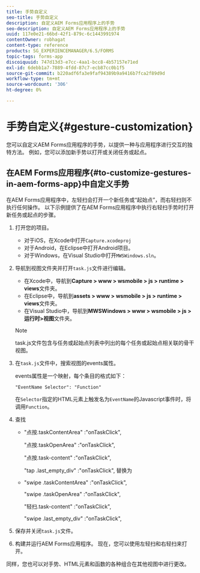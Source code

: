 ```yaml
---
title: 手势自定义
seo-title: 手势自定义
description: 自定义AEM Forms应用程序上的手势
seo-description: 自定义AEM Forms应用程序上的手势
uuid: 117e0e21-66bd-42f1-879c-6c1443991974
contentOwner: robhagat
content-type: reference
products: SG_EXPERIENCEMANAGER/6.5/FORMS
topic-tags: forms-app
discoiquuid: 747d13d3-e7cc-4aa1-bcc8-4b57157e71ed
exl-id: 6debb1a7-7889-4fdd-87c7-ecb87cc0b1f5
source-git-commit: b220adf6fa3e9faf94389b9a9416b7fca2f89d9d
workflow-type: tm+mt
source-wordcount: '306'
ht-degree: 0%

---
```


# 手势自定义{#gesture-customization}

您可以自定义AEM Forms应用程序的手势，以提供一种与应用程序进行交互的独特方法。 例如，您可以添加新手势以打开或关闭任务或起点。

## 在AEM Forms应用程序{#to-customize-gestures-in-aem-forms-app}中自定义手势

在AEM Forms应用程序中，左轻扫会打开一个新任务或“起始点”，而右轻扫则不执行任何操作。 以下示例提供了在AEM Forms应用程序中执行右轻扫手势时打开新任务或起点的步骤。

1. 打开您的项目。

   * 对于iOS，在Xcode中打开`Capture.xcodeproj`
   * 对于Android，在Eclipse中打开Android项目。
   * 对于Windows，在Visual Studio中打开`MWSWindows.sln`。

1. 导航到视图文件夹并打开`task.js`文件进行编辑。

   * 在Xcode中，导航到&#x200B;**Capture > www > wsmobile > js > runtime > views**&#x200B;文件夹。
   * 在Eclipse中，导航到&#x200B;**assets > www > wsmobile > js > runtime > views**&#x200B;文件夹。
   * 在Visual Studio中，导航到&#x200B;**MWSWindows > www > wsmobile > js >运行时>视图**&#x200B;文件夹。

   >[!NOTE]
   >
   >task.js文件包含与任务或起始点列表中列出的每个任务或起始点相关联的骨干视图。

1. 在`task.js`文件中，搜索视图的events属性。

   events属性是一个映射，每个条目的格式如下：

   `"EventName Selector": "Function"`

   在`Selector`指定的HTML元素上触发名为`EventName`的Javascript事件时，将调用`Function`。

1. 查找

   * &quot;点按.taskContentArea&quot; :&quot;onTaskClick&quot;,

      &quot;点按.taskOpenArea&quot; :&quot;onTaskClick&quot;,

      &quot;点按.task-content&quot; :&quot;onTaskClick&quot;,

      &quot;tap .last_empty_div&quot; :&quot;onTaskClick&quot;,
   替换为

   * &quot;swipe .taskContentArea&quot; :&quot;onTaskClick&quot;,

      &quot;swipe .taskOpenArea&quot; :&quot;onTaskClick&quot;,

      &quot;轻扫.task-content&quot; :&quot;onTaskClick&quot;,

      &quot;swipe .last_empty_div&quot; :&quot;onTaskClick&quot;,


1. 保存并关闭`task.js`文件。
1. 构建并运行AEM Forms应用程序。 现在，您可以使用左轻扫和右轻扫来打开。

同样，您也可以对手势、HTML元素和函数的各种组合在其他视图中进行更改。
